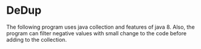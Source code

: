 # DeDup

The following program uses java collection and features of java 8.
Also, the program can filter negative values with small change to the code before adding to the collection.
